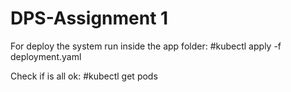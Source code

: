 # DPS-Assignment 1

For deploy the system run inside the app folder:
#kubectl apply -f deployment.yaml

Check if is all ok:
#kubectl get pods
